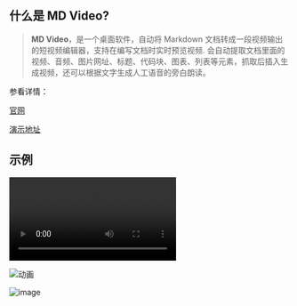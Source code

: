 ## 什么是 MD Video?


> **MD Video**，是一个桌面软件，自动将 Markdown 文档转成一段视频输出的短视频编辑器，支持在编写文档时实时预览视频.
> 会自动提取文档里面的视频、音频、图片网址、标题、代码块、图表、列表等元素，抓取后插入生成视频，还可以根据文字生成人工语音的旁白朗读。

参看详情：

[官网](https://mdvideo.wvovw.com/)

[演示地址](https://mdvideo.wvovw.com/guide/what-is-wvovw.html)

## 示例

<video src="./public/demo/mdvideo.mp4"></video>

![动画](https://github.com/lqomg/mdvideo/assets/29908531/9d2cb5cb-f57c-4842-973f-0d45e1db345c)


![image](https://github.com/lqomg/mdvideo/assets/29908531/f286b872-775f-4699-b56b-8f2dae56f0cb)





  

